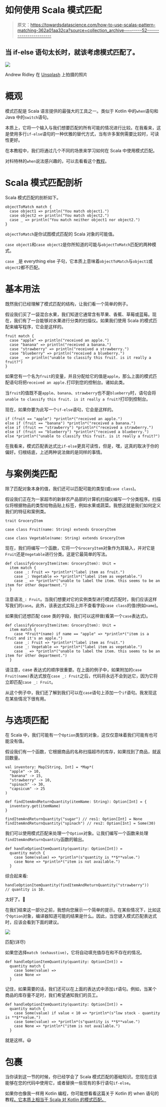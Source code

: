 # 如何使用 Scala 模式匹配

> 原文：<https://towardsdatascience.com/how-to-use-scalas-pattern-matching-362a01aa32ca?source=collection_archive---------52----------------------->

## 当 if-else 语句太长时，就该考虑模式匹配了。

![](img/86f6a6173f263da01edcd9df4737c22f.png)

Andrew Ridley 在 [Unsplash](https://unsplash.com?utm_source=medium&utm_medium=referral) 上拍摄的照片

# 概观

模式匹配是 Scala 语言提供的最强大的工具之一。类似于 Kotlin 中的`when`语句和 Java 中的`switch`语句。

本质上，它将一个输入与我们想要匹配的所有可能的情况进行比较。在我看来，这是使用多行`if-else`语句的一种优雅的替代方式，当有许多案例需要比较时，可读性更好。

在本教程中，我们将通过几个不同的场景来学习如何在 Scala 中使用模式匹配。

对科特林的`when`说法感兴趣的，可以去看看这个[教程](https://medium.com/better-programming/stop-using-if-else-and-start-using-when-in-kotlin-96485c2a51d2?source=friends_link&sk=765f768351029adda0d2817c4b88cf72)。

# Scala 模式匹配剖析

Scala 模式匹配的剖析如下。

```
objectToMatch match {
  case object1 => println("You match object1.")
  case object2 => println("You match object2.")
  case _ => println("You match neither object1 nor object2.")
}
```

`objectToMatch`是你试图模式匹配的 Scala 对象的可能值。

`case object1`和`case object2`是你所知道的可能与`objectToMatch`匹配的两种模式。

`case _`是 everything else 子句，它本质上意味着`objectToMatch`与`object1`或`object2`都不匹配。

# 基本用法

既然我们已经理解了模式匹配的结构，让我们看一个简单的例子。

假设我们买了一袋混合水果，我们知道它通常含有苹果、香蕉、草莓或蓝莓。现在，我们有了一台能够对水果进行分类的扫描仪。如果我们使用 Scala 的模式匹配来编写程序，它会是这样的。

```
fruit match {
  case "apple" => println("received an apple.")
  case "banana" => println("received a banana.")
  case "strawberry" => println("received a strawberry.")
  case "blueberry" => println("received a blueberry.")
  case _ => println("unable to classify this fruit. is it really a fruit?")
}
```

如果您有一个名为`fruit`的变量，并且分配给它的值是`apple`，那么上面的模式匹配语句将把`received an apple.`打印到您的控制台。诸如此类。

当`fruit`的值既不是`apple`、`banana`、`strawberry`也不是`blueberry`时，语句会将`unable to classify this fruit. is it really a fruit?`打印到控制台。

现在，如果你要为此写一个`if-else`语句，它会是这样的。

```
if (fruit == "apple") *println*("received an apple.")
else if (fruit == "banana") *println*("received a banana.")
else if (fruit == "strawberry") *println*("received a strawberry.")
else if (fruit == "blueberry") *println*("received a blueberry.")
else *println*("unable to classify this fruit. is it really a fruit?")
```

在我看来，模式匹配表达式比`if-else`更具可读性，但是，嘿，这真的取决于你的偏好。归根结底，上述两种说法做的是同样的事情。

# 与案例类匹配

除了匹配对象本身的值，我们还可以匹配可能的类型(或`case class`)。

假设我们正在为一家超市的新鲜农产品部的计算机扫描仪编写一个分类程序。扫描仪将根据物品的类型给物品贴上标签，例如水果或蔬菜。我想这就是我们如何定义我们的特征和案例类。

```
trait GroceryItem

case class Fruit(name: String) extends GroceryItem

case class Vegetable(name: String) extends GroceryItem
```

现在，我们将编写一个函数，它将一个`GroceryItem`对象作为其输入，并对它是`Fruit`还是`Vegetable`进行分类。这是它最简单的写法。

```
def classifyGroceryItem(item: GroceryItem): Unit =
  item match {
    case _: Fruit => *println*("label item as fruit.")
    case _: Vegetable => *println*("label item as vegetable.")
    case _ => *println*("unable to label the item. this seems to be an item for other department.")
  }
```

注意语法`_: Fruit`。当我们想要对它的实例类型进行模式匹配时，我们应该这样写我们的`case`。此外，该表达式实际上并不查看字段`case class`的值(例如`name`)。

如果我们还想匹配 case 类的字段，我们可以这样做(看第一个`case`表达式)。

```
def classifyGroceryItem(item: GroceryItem): Unit =
  item match {
    case *Fruit*(name) if name == "apple" => *println*("item is a fruit and it's an apple.") 
    case _: Fruit => *println*("label item as fruit.")
    case _: Vegetable => *println*("label item as vegetable.")
    case _ => *println*("unable to label the item. this seems to be an item for other department.")
  }
```

请注意，case 表达式的顺序很重要。在上面的例子中，如果附加的`case Fruit(name)`表达式放在`case _: Fruit`之后，代码将永远不会到达它，因为它将立即匹配`case _: Fruit`。

从这个例子中，我们还了解到我们可以在`case`语句上添加一个`if`语句。我发现这在某些情况下很有用。

# 与选项匹配

在 Scala 中，我们可能有一个`Option`类型的对象，这仅仅意味着我们可能有也可能没有值。

假设我们有一个函数，它根据商品的名称扫描超市的库存，如果找到了商品，就返回数量。

```
val inventory: Map[String, Int] = *Map*(
  "apple" -> 10,
  "banana" -> 15,
  "strawberry" -> 10,
  "spinach" -> 30,
  "capsicum" -> 25
)

def findItemAndReturnQuantity(itemName: String): Option[Int] = {
  inventory.get(itemName)
}

findItemAndReturnQuantity("sugar") // res1: Option[Int] = None
findItemAndReturnQuantity("spinach") // res2: Option[Int] = Some(30)
```

我们可以使用模式匹配来处理一个`Option`对象。让我们编写一个函数来处理`findItemAndReturnQuantity`函数的输出。

```
def handleOptionItemQuantity(quantity: Option[Int]) =
  quantity match {
    case Some(value) => *println*(s"quantity is **$**value.")
    case None => *println*("item is not available.")
  }
```

综合起来看:

```
handleOptionItemQuantity(findItemAndReturnQuantity("strawberry"))
// quantity is 10.
```

太好了。🙂

在我们结束这一部分之前，我想向您展示一个简单的提示。在某些情况下，比如这个`Option`对象，编译器知道可能的结果是什么。因此，当您键入模式匹配表达式时，应该会看到下面的建议。

![](img/ea5ddee8c6542b0937686ac05514b1d9.png)

匹配(详尽)

如果您选择`match (exhaustive)`，它将自动填充值存在和不存在的情况。

```
def handleOptionItemQuantity(quantity: Option[Int]) =
  quantity match {
    case Some(value) => 
    case None =>
  }
```

记住，如果需要的话，我们还可以在上面的表达式中添加`if`语句。例如，当某个商品的库存量不足时，我们希望通知我们的员工。

```
def handleOptionItemQuantity(quantity: Option[Int]) =
  quantity match {
    case Some(value) if value < 10 => *println*(s"low stock - quantity is **$**value.")
    case Some(value) => *println*(s"quantity is **$**value.")
    case None => *println*("item is not available.")
  }
```

就是这样。😃

# 包裹

当你读到这一节的时候，你已经学会了 Scala 模式匹配的基础知识。您现在应该能够在您的代码中使用它，或者替换一些现有的多行语句`if-else`。

如果你也像我一样用 Kotlin 编程，你可能想看看这篇关于 Kotlin 的 when 语句的教程[。它本质上相当于 Scala 对 Kotlin 的模式匹配。](https://medium.com/better-programming/stop-using-if-else-and-start-using-when-in-kotlin-96485c2a51d2?source=friends_link&sk=765f768351029adda0d2817c4b88cf72)